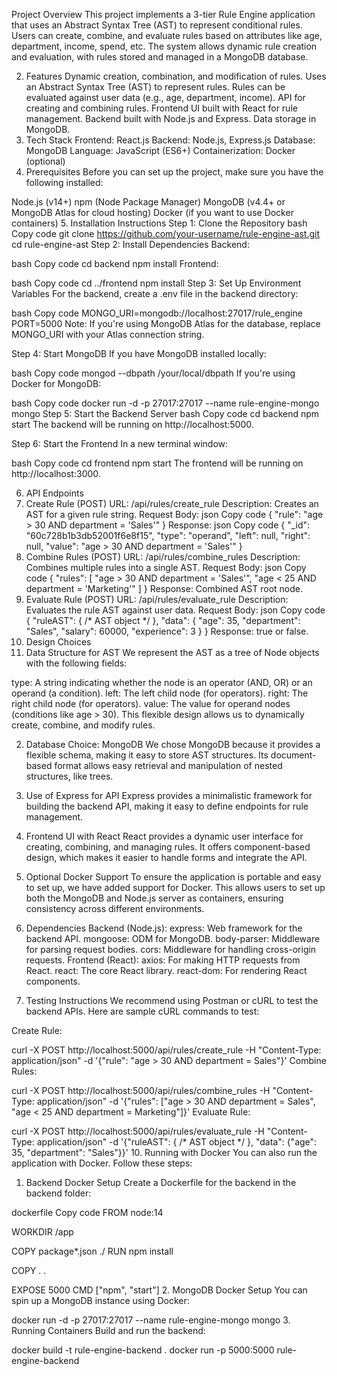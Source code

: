 Project Overview
This project implements a 3-tier Rule Engine application that uses an Abstract Syntax Tree (AST) to represent conditional rules. Users can create, combine, and evaluate rules based on attributes like age, department, income, spend, etc. The system allows dynamic rule creation and evaluation, with rules stored and managed in a MongoDB database.

2. Features
Dynamic creation, combination, and modification of rules.
Uses an Abstract Syntax Tree (AST) to represent rules.
Rules can be evaluated against user data (e.g., age, department, income).
API for creating and combining rules.
Frontend UI built with React for rule management.
Backend built with Node.js and Express.
Data storage in MongoDB.
3. Tech Stack
Frontend: React.js
Backend: Node.js, Express.js
Database: MongoDB
Language: JavaScript (ES6+)
Containerization: Docker (optional)
4. Prerequisites
Before you can set up the project, make sure you have the following installed:

Node.js (v14+)
npm (Node Package Manager)
MongoDB (v4.4+ or MongoDB Atlas for cloud hosting)
Docker (if you want to use Docker containers)
5. Installation Instructions
Step 1: Clone the Repository
bash
Copy code
git clone https://github.com/your-username/rule-engine-ast.git
cd rule-engine-ast
Step 2: Install Dependencies
Backend:

bash
Copy code
cd backend
npm install
Frontend:

bash
Copy code
cd ../frontend
npm install
Step 3: Set Up Environment Variables
For the backend, create a .env file in the backend directory:

bash
Copy code
MONGO_URI=mongodb://localhost:27017/rule_engine
PORT=5000
Note: If you're using MongoDB Atlas for the database, replace MONGO_URI with your Atlas connection string.

Step 4: Start MongoDB
If you have MongoDB installed locally:

bash
Copy code
mongod --dbpath /your/local/dbpath
If you're using Docker for MongoDB:

bash
Copy code
docker run -d -p 27017:27017 --name rule-engine-mongo mongo
Step 5: Start the Backend Server
bash
Copy code
cd backend
npm start
The backend will be running on http://localhost:5000.

Step 6: Start the Frontend
In a new terminal window:

bash
Copy code
cd frontend
npm start
The frontend will be running on http://localhost:3000.

6. API Endpoints
1. Create Rule (POST)
URL: /api/rules/create_rule
Description: Creates an AST for a given rule string.
Request Body:
json
Copy code
{
  "rule": "age > 30 AND department = 'Sales'"
}
Response:
json
Copy code
{
  "_id": "60c728b1b3db52001f6e8f15",
  "type": "operand",
  "left": null,
  "right": null,
  "value": "age > 30 AND department = 'Sales'"
}
2. Combine Rules (POST)
URL: /api/rules/combine_rules
Description: Combines multiple rules into a single AST.
Request Body:
json
Copy code
{
  "rules": [
    "age > 30 AND department = 'Sales'",
    "age < 25 AND department = 'Marketing'"
  ]
}
Response: Combined AST root node.
3. Evaluate Rule (POST)
URL: /api/rules/evaluate_rule
Description: Evaluates the rule AST against user data.
Request Body:
json
Copy code
{
  "ruleAST": { /* AST object */ },
  "data": {
    "age": 35,
    "department": "Sales",
    "salary": 60000,
    "experience": 3
  }
}
Response: true or false.
7. Design Choices
1. Data Structure for AST
We represent the AST as a tree of Node objects with the following fields:

type: A string indicating whether the node is an operator (AND, OR) or an operand (a condition).
left: The left child node (for operators).
right: The right child node (for operators).
value: The value for operand nodes (conditions like age > 30).
This flexible design allows us to dynamically create, combine, and modify rules.

2. Database Choice: MongoDB
We chose MongoDB because it provides a flexible schema, making it easy to store AST structures. Its document-based format allows easy retrieval and manipulation of nested structures, like trees.

3. Use of Express for API
Express provides a minimalistic framework for building the backend API, making it easy to define endpoints for rule management.

4. Frontend UI with React
React provides a dynamic user interface for creating, combining, and managing rules. It offers component-based design, which makes it easier to handle forms and integrate the API.

5. Optional Docker Support
To ensure the application is portable and easy to set up, we have added support for Docker. This allows users to set up both the MongoDB and Node.js server as containers, ensuring consistency across different environments.

8. Dependencies
Backend (Node.js):
express: Web framework for the backend API.
mongoose: ODM for MongoDB.
body-parser: Middleware for parsing request bodies.
cors: Middleware for handling cross-origin requests.
Frontend (React):
axios: For making HTTP requests from React.
react: The core React library.
react-dom: For rendering React components.
9. Testing Instructions
We recommend using Postman or cURL to test the backend APIs. Here are sample cURL commands to test:

Create Rule:

curl -X POST http://localhost:5000/api/rules/create_rule -H "Content-Type: application/json" -d '{"rule": "age > 30 AND department = Sales"}'
Combine Rules:


curl -X POST http://localhost:5000/api/rules/combine_rules -H "Content-Type: application/json" -d '{"rules": ["age > 30 AND department = Sales", "age < 25 AND department = Marketing"]}'
Evaluate Rule:


curl -X POST http://localhost:5000/api/rules/evaluate_rule -H "Content-Type: application/json" -d '{"ruleAST": { /* AST object */ }, "data": {"age": 35, "department": "Sales"}}'
10. Running with Docker
You can also run the application with Docker. Follow these steps:

1. Backend Docker Setup
Create a Dockerfile for the backend in the backend folder:

dockerfile
Copy code
FROM node:14

WORKDIR /app

COPY package*.json ./
RUN npm install

COPY . .

EXPOSE 5000
CMD ["npm", "start"]
2. MongoDB Docker Setup
You can spin up a MongoDB instance using Docker:



docker run -d -p 27017:27017 --name rule-engine-mongo mongo
3. Running Containers
Build and run the backend:


docker build -t rule-engine-backend .
docker run -p 5000:5000 rule-engine-backend
